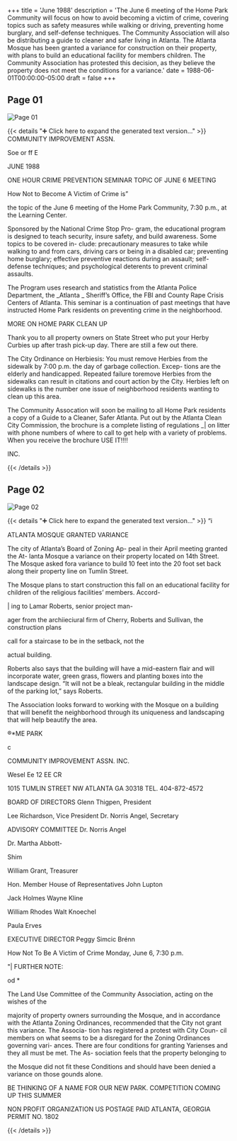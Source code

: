+++
title = 'June 1988'
description = 'The June 6 meeting of the Home Park Community will focus on how to avoid becoming a victim of crime, covering topics such as safety measures while walking or driving, preventing home burglary, and self-defense techniques. The Community Association will also be distributing a guide to cleaner and safer living in Atlanta. The Atlanta Mosque has been granted a variance for construction on their property, with plans to build an educational facility for members children. The Community Association has protested this decision, as they believe the property does not meet the conditions for a variance.'
date = 1988-06-01T00:00:00-05:00
draft = false
+++



## Page 01

![Page 01](/hpcia-newsletter-archive/1988-06_01.jpg)

{{< details "➕ Click here to expand the generated text version..." >}}
COMMUNITY IMPROVEMENT ASSN.

Soe or ff E

JUNE 1988

ONE HOUR CRIME
PREVENTION SEMINAR
TOPiC OF JUNE 6 MEETING

How Not to Become A Victim of Crime is”

the topic of the June 6 meeting of the Home
Park Community, 7:30 p.m., at the Learning
Center.

Sponsored by the National Crime Stop Pro-
gram, the educational program is designed
to teach security, insure safety, and build
awareness. Some topics to be covered in-
clude: precautionary measures to take while
walking to and from cars, driving cars or
being in a disabled car; preventing home
burglary; effective preventive reactions
during an assault; self-defense techniques;
and psychological deterents to prevent
criminal assaults.

The Program uses research and statistics
from the Atlanta Police Department, the
_Atlanta _ Sheriff’s Office, the FBI and
County Rape Crisis Centers of Atlanta. This
seminar is a continuation of past meetings
that have instructed Home Park residents on
preventing crime in the neighborhood.

MORE ON HOME PARK
CLEAN UP

Thank you to all property owners on State
Street who put your Herby Curbies up after
trash pick-up day. There are still a few out
there.

The City Ordinance on Herbiesis: You must
remove Herbies from the sidewalk by 7:00
p.m. the day of garbage collection. Excep-
tions are the elderly and handicapped.
Repeated failure toremove Herbies from the
sidewalks can result in citations and court
action by the City. Herbies left on sidewalks
is the number one issue of neighborhood
residents wanting to clean up this area.

The Community Assocation will soon be
mailing to all Home Park residents a copy of
a Guide to a Cleaner, Safer Atlanta. Put out
by the Atlanta Clean City Commission, the
brochure is a complete listing of regulations _|
on litter with phone numbers of where to call
to get help with a variety of problems. When
you receive the brochure USE IT!!!!

INC.


{{< /details >}}




## Page 02

![Page 02](/hpcia-newsletter-archive/1988-06_02.jpg)

{{< details "➕ Click here to expand the generated text version..." >}}
“i

ATLANTA MOSQUE
GRANTED VARIANCE

The city of Atlanta’s Board of Zoning Ap-
peal in their April meeting granted the At-
lanta Mosque a variance on their property
located on 14th Street. The Mosque asked
fora variance to build 10 feet into the 20 foot
set back along their property line on Tumlin
Street.

The Mosque plans to start construction this
fall on an educational facility for children of
the religious facilities’ members. Accord-

| ing to Lamar Roberts, senior project man-

ager from the archiieciural firm of Cherry,
Roberts and Sullivan, the construction plans

call for a staircase to be in the setback, not the

actual building.

Roberts also says that the building will have
a mid-eastern flair and will incorporate
water, green grass, flowers and planting
boxes into the landscape design. “It will not
be a bleak, rectangular building in the
middle of the parking lot,” says Roberts.

The Association looks forward to working
with the Mosque on a building that will
benefit the neighborhood through its
uniqueness and landscaping that will help
beautify the area.

®*ME PARK

c

COMMUNITY IMPROVEMENT ASSN. INC.

Wesel Ee 12 EE CR

1015 TUMLIN STREET NW ATLANTA GA 30318 TEL. 404-872-4572

BOARD OF DIRECTORS
Glenn Thigpen, President

Lee Richardson, Vice President
Dr. Norris Angel, Secretary

ADVISORY COMMITTEE
Dr. Norris Angel

Dr. Martha Abbott-

Shim

William Grant, Treasurer

Hon. Member House of
Representatives John Lupton

Jack Holmes
Wayne Kline

William Rhodes
Walt Knoechel

Paula Erves

EXECUTIVE DIRECTOR
Peggy Simcic Brénn

How Not To Be A Victim of Crime
Monday, June 6, 7:30 p.m.

"| FURTHER NOTE:

od
*

The Land Use Committee of the Community
Association, acting on the wishes of the

majority of property owners surrounding the
Mosque, and in accordance with the Atlanta
Zoning Ordinances, recommended that the
City not grant this variance. The Associa-
tion has registered a protest with City Coun-
cil members on what seems to be a disregard
for the Zoning Ordinances governing vari-
ances. There are four conditions for granting
Yarienses and they all must be met. The As-
sociation feels that the property belonging to

the Mosque did not fit these Conditions and
should have been denied a variance on those
gounds alone.

BE THINKING OF A NAME
FOR OUR NEW PARK.
COMPETITION COMING
UP THIS SUMMER

NON PROFIT
ORGANIZATION
US POSTAGE PAID
ATLANTA, GEORGIA
PERMIT NO. 1802


{{< /details >}}


